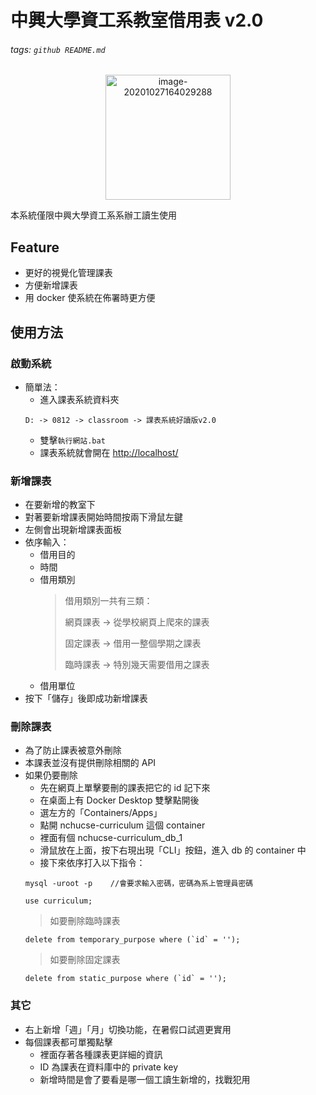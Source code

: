 中興大學資工系教室借用表 v2.0
===
###### tags: `github README.md`

<p align="center">
<img src="https://i.imgur.com/hRdt4iV.png" alt="image-20201027164029288" width="200" />
</p>
本系統僅限中興大學資工系系辦工讀生使用

## Feature
* 更好的視覺化管理課表
* 方便新增課表
* 用 docker 使系統在佈署時更方便

## 使用方法
### 啟動系統
* 簡單法：
    * 進入課表系統資料夾
    ```
    D: -> 0812 -> classroom -> 課表系統好讀版v2.0
    ```
    * 雙擊`執行網站.bat`
    * 課表系統就會開在 [http://localhost/](http://localhost/)
<!-- * 指令法：
    * 打開 cmd 後 cd 至課表資料夾
    ```
    cd D:\0812\classroom\課表系統好讀版v2.0
    ```
    * 啟動 docker-compose
    ```
    docker-compose up -d
    ```
    * 課表系統就會開在 [http://localhost/](http://localhost/)
* docker 桌面法：
    * 在桌面上有 Docker Desktop 雙擊點開後
    * 選左方的「Containers/Apps」
    * nchucse-curriculum 這個 container 按下右方三角形「Start」鍵
    * 課表系統就會開在 [http://localhost/](http://localhost/) -->
### 新增課表
* 在要新增的教室下
* 對著要新增課表開始時間按兩下滑鼠左鍵
* 左側會出現新增課表面板
* 依序輸入：
    * 借用目的
    * 時間
    * 借用類別
        > 借用類別一共有三類：
        > 
        > 網頁課表 -> 從學校網頁上爬來的課表
        > 
        > 固定課表 -> 借用一整個學期之課表
        > 
        > 臨時課表 -> 特別幾天需要借用之課表
    * 借用單位
* 按下「儲存」後即成功新增課表
### 刪除課表
* 為了防止課表被意外刪除
* 本課表並沒有提供刪除相關的 API
* 如果仍要刪除
    * 先在網頁上單擊要刪的課表把它的 id 記下來
    * 在桌面上有 Docker Desktop 雙擊點開後
    * 選左方的「Containers/Apps」
    * 點開 nchucse-curriculum 這個 container
    * 裡面有個 nchucse-curriculum_db_1
    * 滑鼠放在上面，按下右現出現「CLI」按鈕，進入 db 的 container 中
    * 接下來依序打入以下指令：
    ```
    mysql -uroot -p    //會要求輸入密碼，密碼為系上管理員密碼
    ```
    ```
    use curriculum;
    ```
    > 如要刪除臨時課表
    ```
    delete from temporary_purpose where (`id` = '');
    ```
    > 如要刪除固定課表
    ```
    delete from static_purpose where (`id` = '');
    ```
### 其它
* 右上新增「週」「月」切換功能，在暑假口試週更實用
* 每個課表都可單獨點擊
    * 裡面存著各種課表更詳細的資訊
    * ID 為課表在資料庫中的 private key
    * 新增時間是會了要看是哪一個工讀生新增的，找戰犯用
